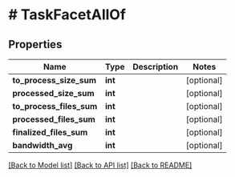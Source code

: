 # # TaskFacetAllOf

## Properties

Name | Type | Description | Notes
------------ | ------------- | ------------- | -------------
**to_process_size_sum** | **int** |  | [optional] 
**processed_size_sum** | **int** |  | [optional] 
**to_process_files_sum** | **int** |  | [optional] 
**processed_files_sum** | **int** |  | [optional] 
**finalized_files_sum** | **int** |  | [optional] 
**bandwidth_avg** | **int** |  | [optional] 

[[Back to Model list]](../../README.md#documentation-for-models) [[Back to API list]](../../README.md#documentation-for-api-endpoints) [[Back to README]](../../README.md)


